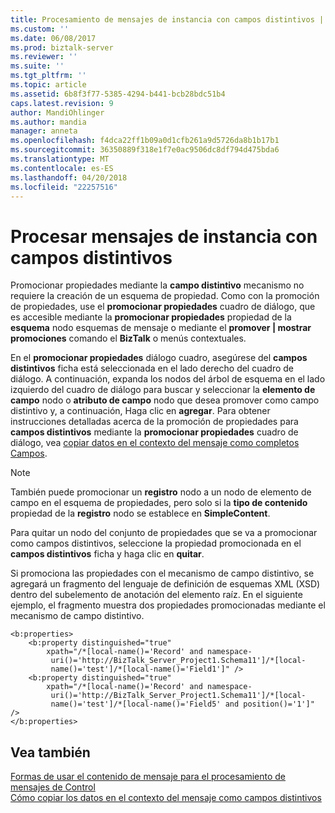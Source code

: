 ```yaml
---
title: Procesamiento de mensajes de instancia con campos distintivos | Documentos de Microsoft
ms.custom: ''
ms.date: 06/08/2017
ms.prod: biztalk-server
ms.reviewer: ''
ms.suite: ''
ms.tgt_pltfrm: ''
ms.topic: article
ms.assetid: 6b8f3f77-5385-4294-b441-bcb28bdc51b4
caps.latest.revision: 9
author: MandiOhlinger
ms.author: mandia
manager: anneta
ms.openlocfilehash: f4dca22ff1b09a0d1cfb261a9d5726da8b1b17b1
ms.sourcegitcommit: 36350889f318e1f7e0ac9506dc8df794d475bda6
ms.translationtype: MT
ms.contentlocale: es-ES
ms.lasthandoff: 04/20/2018
ms.locfileid: "22257516"
---
```

# <a name="instance-message-processing-using-distinguished-fields"></a>Procesar mensajes de instancia con campos distintivos
Promocionar propiedades mediante la **campo distintivo** mecanismo no requiere la creación de un esquema de propiedad. Como con la promoción de propiedades, use el **promocionar propiedades** cuadro de diálogo, que es accesible mediante la **promocionar propiedades** propiedad de la **esquema** nodo esquemas de mensaje o mediante el **promover &#124; mostrar promociones** comando el **BizTalk** o menús contextuales.  
  
 En el **promocionar propiedades** diálogo cuadro, asegúrese del **campos distintivos** ficha está seleccionada en el lado derecho del cuadro de diálogo. A continuación, expanda los nodos del árbol de esquema en el lado izquierdo del cuadro de diálogo para buscar y seleccionar la **elemento de campo** nodo o **atributo de campo** nodo que desea promover como campo distintivo y, a continuación, Haga clic en **agregar**. Para obtener instrucciones detalladas acerca de la promoción de propiedades para **campos distintivos** mediante la **promocionar propiedades** cuadro de diálogo, vea [copiar datos en el contexto del mensaje como completos Campos](../core/how-to-copy-data-to-the-message-context-as-distinguished-fields.md).  
  
> [!NOTE]
>  También puede promocionar un **registro** nodo a un nodo de elemento de campo en el esquema de propiedades, pero solo si la **tipo de contenido** propiedad de la **registro** nodo se establece en  **SimpleContent**.  
  
 Para quitar un nodo del conjunto de propiedades que se va a promocionar como campos distintivos, seleccione la propiedad promocionada en el **campos distintivos** ficha y haga clic en **quitar**.  
  
 Si promociona las propiedades con el mecanismo de campo distintivo, se agregará un fragmento del lenguaje de definición de esquemas XML (XSD) dentro del subelemento de anotación del elemento raíz. En el siguiente ejemplo, el fragmento muestra dos propiedades promocionadas mediante el mecanismo de campo distintivo.  
  
```  
<b:properties>  
    <b:property distinguished="true"  
        xpath="/*[local-name()='Record' and namespace-  
         uri()='http://BizTalk_Server_Project1.Schema11']/*[local-  
         name()='test']/*[local-name()='Field1']" />  
    <b:property distinguished="true"  
        xpath="/*[local-name()='Record' and namespace-  
         uri()='http://BizTalk_Server_Project1.Schema11']/*[local-  
         name()='test']/*[local-name()='Field5' and position()='1']" />  
</b:properties>  
```  
  
## <a name="see-also"></a>Vea también  
 [Formas de usar el contenido de mensaje para el procesamiento de mensajes de Control](../core/ways-to-use-message-content-to-control-message-processing.md)   
 [Cómo copiar los datos en el contexto del mensaje como campos distintivos](../core/how-to-copy-data-to-the-message-context-as-distinguished-fields.md)